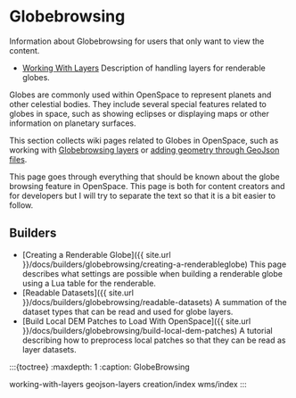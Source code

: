 # Globebrowsing
Information about Globebrowsing for users that only want to view the content.

- [Working With Layers](working-with-layers) Description of handling layers for renderable globes.


Globes are commonly used within OpenSpace to represent planets and other celestial bodies. They include several special features related to globes in space, such as showing eclipses or displaying maps or other information on planetary surfaces.

This section collects wiki pages related to Globes in OpenSpace, such as working with [Globebrowsing layers](./working-with-layers) or [adding geometry through GeoJson files](./geojson-layers).

This page goes through everything that should be known about the globe browsing feature in OpenSpace. This page is both for content creators and for developers but I will try to separate the text so that it is a bit easier to follow.

## Builders
- [Creating a Renderable Globe]({{ site.url }}/docs/builders/globebrowsing/creating-a-renderableglobe) This page describes what settings are possible when building a renderable globe using a Lua table for the renderable.
- [Readable Datasets]({{ site.url }}/docs/builders/globebrowsing/readable-datasets) A summation of the dataset types that can be read and used for globe layers.
- [Build Local DEM Patches to Load With OpenSpace]({{ site.url }}/docs/builders/globebrowsing/build-local-dem-patches) A tutorial describing how to preprocess local patches so that they can be read as layer datasets.

:::{toctree}
:maxdepth: 1
:caption: GlobeBrowsing

working-with-layers
geojson-layers
creation/index
wms/index
:::
